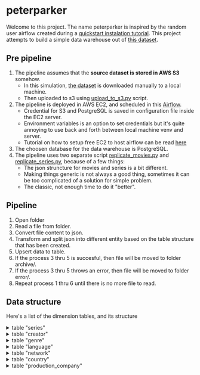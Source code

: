 # peterparker

Welcome to this project. The name peterparker is inspired by the random user airflow created during a [quickstart instalation tutorial](https://airflow.apache.org/docs/apache-airflow/stable/start/local.html).
This project attempts to build a simple data warehouse out of [this dataset](https://www.kaggle.com/edgartanaka1/tmdb-movies-and-series).


## Pre pipeline
1. The pipeline assumes that the **source dataset is stored in AWS S3** somehow.
   - In this simulation, [the dataset](https://www.kaggle.com/edgartanaka1/tmdb-movies-and-series) is downloaded manually to a local machine.
   - Then uploaded to s3 using [upload_to_s3.py](https://github.com/dindapw/peterparker/blob/main/peterparker/upload_to_s3.py) script.
2. The pipeline is deployed in AWS EC2, and scheduled in this [Airflow](http://3.26.36.18:8080/).
   - Credential for S3 and PostgreSQL is saved in configuration file inside the EC2 server.
   - Environment variables is an option to set credentials but it's quite annoying to use back and forth between local machine venv and server.
   - Tutorial on how to setup free EC2 to host airflow can be read [here](https://medium.com/@dindapw/install-airlfow-2-0-on-awss-free-tier-ec2-8ab4b70d8d)
3. The choosen database for the data warehouse is PostgreSQL.
4. The pipeline uses two separate script [replicate_movies.py](https://github.com/dindapw/peterparker/blob/main/peterparker/replicate_movies.py) and [replicate_series.py](https://github.com/dindapw/peterparker/blob/main/peterparker/replicate_series.py), because of a few things:
   - The json struncture for movies and series is a bit different.
   - Making things generic is not always a good thing, sometimes it can be too complicated of a solution for simple problem.
   - The classic, not enough time to do it "better".


## Pipeline
1. Open folder
2. Read a file from folder.
3. Convert file content to json.
4. Transform and split json into different entity based on the table structure that has been created.
5. Upsert data to table.
6. If the process 3 thru 5 is succesful, then file will be moved to folder archive/.
7. If the process 3 thru 5 throws an error, then file will be moved to folder error/.
8. Repeat process 1 thru 6 until there is no more file to read.


## Data structure
Here's a list of the dimension tables, and its structure
<details>
<summary> table "series" </summary>
<p>

```sql
create table series
(
    id                   int,
    backdrop_path        text,
    created_by           int[],
    episode_run_time     int[],
    genres               int[],
    homepage             text,
    in_production        boolean,
    languages            text[],
    first_air_date       date,
    last_air_date        date,
    last_episode_to_air  json,
    name                 text,
    next_episode_to_air  json,
    networks             int[],
    number_of_episodes   int,
    number_of_seasons    int,
    origin_country       text[],
    original_language    text,
    original_name        text,
    overview             text,
    popularity           numeric(6, 3),
    poster_path          text,
    production_companies int[],
    seasons              json,
    status               text,
    type                 text,
    vote_average         numeric(4, 2),
    vote_count           int,
    date_effective       timestamp
);
```
</p>
</details>

<details>
<summary> table "creator" </summary>
<p>

```sql
create table creator
(
    id             int,
    credit_id      text,
    name           text,
    gender         int,
    profile_path   text,
    date_effective timestamp
);
```
</p>
</details>

<details>
<summary> table "genre" </summary>
<p>

```sql
create table genre
(
    id             int,
    name           text,
    date_effective timestamp
);

```
</p>
</details>

<details>
<summary> table "language" </summary>
<p>

```sql
create table language
(
    code           text,
    name           text,
    date_effective timestamp
);

```
</p>
</details>

<details>
<summary> table "network" </summary>
<p>

```sql
create table network
(
    id             int,
    name           text,
    logo_path      text,
    origin_country text,
    date_effective timestamp
);

```
</p>
</details>


<details>
<summary> table "country" </summary>
<p>

```sql
create table country
(
    code           text,
    name           text,
    date_effective timestamp
);

```
</p>
</details>


<details>
<summary> table "production_company" </summary>
<p>

```sql
create table production_company
(
    id             int,
    logo_path      text,
    name           text,
    origin_country text,
    date_effective timestamp
);

```
</p>
</details>


